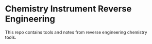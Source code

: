 # Chemistry Instrument Reverse Engineering

This repo contains tools and notes from reverse engineering chemistry tools.
